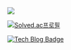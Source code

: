 <img src="https://capsule-render.vercel.app/api?type=waving&color=timeAuto&height=300&section=header&text=Min%20Young's%20Github&fontSize=70" />

[![Solved.ac프로필](http://mazassumnida.wtf/api/v2/generate_badge?boj={min02choi})](https://solved.ac/{min02choi})

[![Tech Blog Badge](http://img.shields.io/badge/-Tech%20blog-black?style=flat-square&logo=github&link=https://min02choi.github.io/)](https://min02choi.github.io/)

<!-- <a href="https://min02choi.github.io" target="_blank">
    <img src="https://img.shields.io/badge/Java-007396?style=flat-square&logo=Java&logoColor=white"/>
</a> -->

<!---
min02choi/min02choi is a ✨ special ✨ repository because its `README.md` (this file) appears on your GitHub profile.
You can click the Preview link to take a look at your changes.
--->
